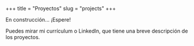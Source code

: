 +++
title = "Proyectos"
slug = "projects"
+++

En construcción... ¡Espere!

Puedes mirar mi currículum o Linkedln, que tiene una breve descripción de los proyectos.